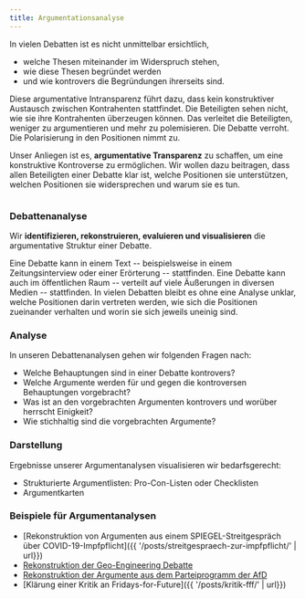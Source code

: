 ```yaml
---
title: Argumentationsanalyse
---
```


<section class="py-12 sm:py-12 lg:py-16">
    <div class="px-4 mx-auto max-w-7xl sm:px-6 lg:px-8">
        <div class="max-w-xl mx-auto  xl:max-w-2xl">
            <p class="mb-4 sm:text-1.5xl">In vielen Debatten ist es nicht unmittelbar ersichtlich,</p>
            <ul>
              <li>welche Thesen miteinander im Widerspruch stehen,</li>
              <li>wie diese Thesen begründet werden</li>
              <li>und wie kontrovers die Begründungen ihrerseits sind.</li>
            </ul> 
            <p class="mb-4 sm:text-1.5xl">Diese argumentative Intransparenz führt dazu, dass kein konstruktiver Austausch zwischen Kontrahenten stattfindet. Die Beteiligten sehen nicht, wie sie ihre Kontrahenten überzeugen können. Das verleitet die Beteiligten, weniger zu argumentieren und mehr zu polemisieren. Die Debatte verroht. Die Polarisierung in den Positionen nimmt zu.</p>
            <p class="mb-4 sm:text-1.5xl">Unser Anliegen ist es, <strong>argumentative Transparenz</strong> zu schaffen, um eine konstruktive Kontroverse zu ermöglichen. Wir wollen dazu beitragen, dass allen Beteiligten einer Debatte klar ist, welche Positionen sie unterstützen, welchen Positionen sie widersprechen und warum sie es tun.</p>
        </div>
             <!-- Detailkacheln -->
         <div class="grid max-w-4xl lg:max-w-6xl grid-cols-1 mx-auto mt-8 text-center gap-y-4 sm:gap-x-8 sm:grid-cols-1 lg:grid-cols-1 sm:mt-12 lg:mt-20 sm:text-left">
               <!-- Kachel:Debattenanalyse' -->
            <div class="relative">
               <div id="analyse" class="relative overflow-hidden bg-white shadow-md rounded-xl h-full">
                     <div class="p-9">
                       <div class="flex items-center mb-3">
                        <div
                           class="mr-3 inline-flex items-center justify-center flex-shrink-0">
                           <img src="{{ '/img/logo_analyse.svg' | url }}" alt="" class="mt-2 h-12 w-12">
                        </div>
                        <h3 class="mt-2 text-2xl font-bold text-gray-900 ">Debattenanalyse</h3>
                       </div>
                       <p class="mt-6 text-base text-gray-600 sm:text-1.5xl">Wir <strong>identifizieren, rekonstruieren, evaluieren und visualisieren</strong> die argumentative Struktur einer Debatte.</p>
                       <p class="text-base text-gray-600 sm:text-1.5xl">Eine Debatte kann in einem Text -- beispielsweise in einem Zeitungsinterview oder einer Erörterung -- stattfinden. Eine Debatte kann auch im öffentlichen Raum -- verteilt auf viele Äußerungen in diversen Medien -- stattfinden. In vielen Debatten bleibt es ohne eine Analyse unklar, welche Positionen darin vertreten werden, wie sich die Positionen zueinander verhalten und worin sie sich jeweils uneinig sind. </p>
                       <h3 class="mt-2 text-base font-bold text-gray-900 sm:text-2xl">Analyse</h3>
                       <p class="text-base text-gray-600 sm:text-1.5xl">In unseren Debattenanalysen gehen wir folgenden Fragen nach:</p>
                       <ul class="text-base text-gray-600 sm:text-1.5xl">
                        <li>Welche Behauptungen sind in einer Debatte kontrovers?</li>
                        <li>Welche Argumente werden für und gegen die kontroversen Behauptungen vorgebracht?</li>
                        <li>Was ist an den vorgebrachten Argumenten kontrovers und worüber herrscht Einigkeit?</li>
                        <li>Wie stichhaltig sind die vorgebrachten Argumente?</li>
                       </ul>
                       <h3 class="mt-2 text-base font-bold text-gray-900 sm:text-2xl">Darstellung</h3>
                       <p class="text-base text-gray-600 sm:text-1.5xl">Ergebnisse unserer Argumentanalysen visualisieren wir bedarfsgerecht:</p>
                         <ul class="text-base text-gray-600 sm:text-1.5xl">
                        <li>Strukturierte Argumentlisten: Pro-Con-Listen oder Checklisten</li>
                        <li>Argumentkarten</li>
                       </ul>
                     </div>
                  </div>
               </div>
            <!--Beispiele-Section-->
            <div class="max-w-xl mx-auto  xl:max-w-2xl">
            <h3 class="mt-2 text-base font-bold text-gray-900 sm:text-2xl">Beispiele für Argumentanalysen</h3>
               <ul class="text-base text-gray-600 sm:text-1.5xl">
                  <li>[Rekonstruktion von Argumenten aus einem SPIEGEL-Streitgespräch über COVID-19-Impfpflicht]({{ '/posts/streitgespraech-zur-impfpflicht/' | url}})</li>
                  <li><a href="https://publikationen.bibliothek.kit.edu/1000028245" target="_blank">Rekonstruktion der Geo-Engineering Debatte</a></li>
                  <li><a href="https://publikationen.bibliothek.kit.edu/1000074060" target="_blank">Rekonstruktion der Argumente aus dem Parteiprogramm der AfD</a></li>
                  <li>[Klärung einer Kritik an Fridays-for-Future]({{ '/posts/kritik-fff/' | url}})</li>
               </ul>
            </div>
   </div>
</section>

<!--
# Beispiele

+ [Rekonstruktion von Argumenten aus einem SPIEGEL-Streitgespräch über COVID-19-Impfpflicht]({{ '/posts/streitgespraech-zur-impfpflicht/' | url}})
+ <a href="https://publikationen.bibliothek.kit.edu/1000028245" target="_blank">Rekonstruktion der Geo-Engineering Debatte</a>
+ <a href="https://publikationen.bibliothek.kit.edu/1000074060" target="_blank">Rekonstruktion der Argumente aus dem Parteiprogramm der AfD</a>
+ [Klärung einer Kritik an Fridays-for-Future]({{ '/posts/kritik-fff/' | url}})

-->